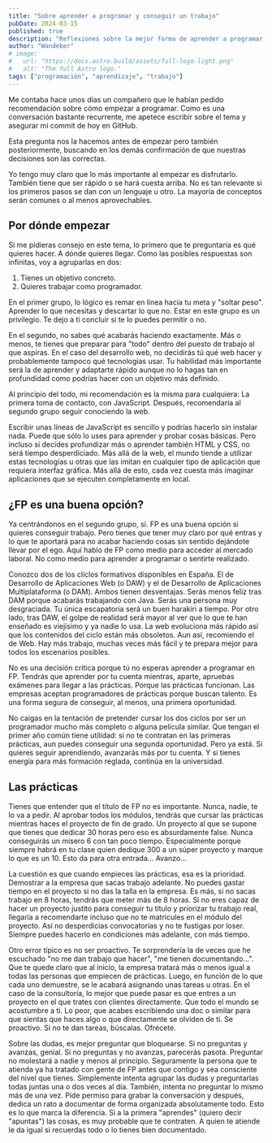 ```yaml
---
title: "Sobre aprender a programar y conseguir un trabajo"
pubDate: 2024-03-15
published: true
description: "Reflexiones sobre la mejor forma de aprender a programar y conseguir un primer trabajo."
author: "Wandeber"
# image:
#   url: "https://docs.astro.build/assets/full-logo-light.png"
#   alt: "The full Astro logo."
tags: ["programación", "aprendizaje", "trabajo"]
---
```


Me contaba hace unos días un compañero que le habían pedido recomendación sobre cómo empezar a programar. Como es una conversación bastante recurrente, me apetece escribir sobre el tema y asegurar mi commit de hoy en GitHub.

Esta pregunta nos la hacemos antes de empezar pero también posteriormente, buscando en los demás confirmación de que nuestras decisiones son las correctas.

Yo tengo muy claro que lo más importante al empezar es disfrutarlo. También tiene que ser rápido o se hará cuesta arriba. No es tan relevante si los primeros pasos se dan con un lenguaje u otro. La mayoría de conceptos serán comunes o al menos aprovechables.

## Por dónde empezar

Si me pidieras consejo en este tema, lo primero que te preguntaría es qué quieres hacer. A dónde quieres llegar. Como las posibles respuestas son infinitas, voy a agruparlas en dos:

1. Tienes un objetivo concreto.
2. Quieres trabajar como programador.

En el primer grupo, lo lógico es remar en línea hacia tu meta y "soltar peso". Aprender lo que necesitas y descartar lo que no. Estar en este grupo es un privilegio. Te dejo a ti concluir si te lo puedes permitir o no.

En el segundo, no sabes qué acabarás haciendo exactamente. Más o menos, te tienes que preparar para "todo" dentro del puesto de trabajo al que aspiras. En el caso del desarrollo web, no decidirás tú qué web hacer y probablemente tampoco qué tecnologías usar. Tu habilidad más importante será la de aprender y adaptarte rápido aunque no lo hagas tan en profundidad como podrías hacer con un objetivo más definido.

Al principio del todo, mi recomendación es la misma para cualquiera: La primera toma de contacto, con JavaScript. Después, recomendaría al segundo grupo seguir conociendo la web.

Escribir unas líneas de JavaScript es sencillo y podrías hacerlo sin instalar nada. Puede que sólo lo uses para aprender y probar cosas básicas. Pero incluso si decides profundizar más o aprender también HTML y CSS, no será tiempo desperdiciado. Más allá de la web, el mundo tiende a utilizar estas tecnologías u otras que las imitan en cualquier tipo de aplicación que requiera interfaz gráfica. Más allá de esto, cada vez cuesta más imaginar aplicaciones que se ejecuten completamente en local.

## ¿FP es una buena opción?

Ya centrándonos en el segundo grupo, sí. FP es una buena opción si quieres conseguir trabajo. Pero tienes que tener muy claro por qué entras y lo que te aportará para no acabar haciendo cosas sin sentido dejándote llevar por el ego. Aquí hablo de FP como medio para acceder al mercado laboral. No como medio para aprender a programar o sentirte realizado.

Conozco dos de los cliclos formativos disponibles en España. El de Desarrollo de Aplicaciones Web (o DAW) y el de Desarrollo de Aplicaciones Multiplataforma (o DAM). Ambos tienen desventajas. Serás menos feliz tras DAM porque acabarás trabajando con Java. Serás una persona muy desgraciada. Tu única escapatoria será un buen harakiri a tiempo. Por otro lado, tras DAW, el golpe de realidad será mayor al ver que lo que te han enseñado es viejísimo y ya nadie lo usa. La web evoluciona más rápido así que los contenidos del ciclo están más obsoletos. Aun así, recomiendo el de Web. Hay más trabajo, muchas veces más fácil y te prepara mejor para todos los escenarios posibles.

No es una decisión crítica porque tú no esperas aprender a programar en FP. Tendrás que aprender por tu cuenta mientras, aparte, apruebas exámenes para llegar a las prácticas. Porque las prácticas funcionan. Las empresas aceptan programadores de prácticas porque buscan talento. Es una forma segura de conseguir, al menos, una primera oportunidad.

No caigas en la tentación de pretender cursar los dos ciclos por ser un programador mucho más completo o alguna película similar. Que tengan el primer año común tiene utilidad: si no te contratan en las primeras prácticas, aun puedes conseguir una segunda oportunidad. Pero ya está. Si quieres seguir aprendiendo, avanzarás más por tu cuenta. Y si tienes energía para más formación reglada, continúa en la universidad.

## Las prácticas

Tienes que entender que el título de FP no es importante. Nunca, nadie, te lo va a pedir. Al aprobar todos los módulos, tendrás que cursar las prácticas mientras haces el proyecto de fin de grado. Un proyecto al que se supone que tienes que dedicar 30 horas pero eso es absurdamente false. Nunca conseguirás un mísero 6 con tan poco tiempo. Especialmente porque siempre habrá en tu clase quien dedique 300 a un súper proyecto y marque lo que es un 10. Esto da para otra entrada... Avanzo...

La cuestión es que cuando empieces las prácticas, esa es la prioridad. Demostrar a la empresa que sacas trabajo adelante. No puedes gastar tiempo en el proyecto si no das la talla en la empresa. Es más, si no sacas trabajo en 8 horas, tendrás que meter más de 8 horas. Si no eres capaz de hacer un proyecto justito para conseguir tu título y priorizar tu trabajo real, llegaría a recomendarte incluso que no te matricules en el módulo del proyecto. Así no desperdicias convocatorias y no te fustigas por loser. Siempre puedes hacerlo en condiciones más adelante, con más tiempo.

Otro error típico es no ser proactivo. Te sorprendería la de veces que he escuchado "no me dan trabajo que hacer", "me tienen documentando...". Que te quede claro que al inicio, la empresa tratará más o menos igual a todas las personas que empiecen de prácticas. Luego, en función de lo que cada uno demuestre, se le acabará asignando unas tareas u otras. En el caso de la consultoría, lo mejor que puede pasar es que entres a un proyecto en el que trates con clientes directamente. Que todo el mundo se acostumbre a ti. Lo peor, que acabes escribiendo una doc o similar para que sientas que haces algo o que directamente se olviden de ti. Se proactivo. Si no te dan tareas, búscalas. Ofrécete.

Sobre las dudas, es mejor preguntar que bloquearse. Si no preguntas y avanzas, genial. Si no preguntas y no avanzas, parecerás pasota. Preguntar no molestará a nadie y menos al principio. Seguramente la persona que te atienda ya ha tratado con gente de FP antes que contigo y sea consciente del nivel que tienes. Simplemente intenta agrupar las dudas y preguntarlas todas juntas una o dos veces al día. También, intenta no preguntar lo mismo más de una vez. Pide permiso para grabar la conversación y después, dedica un rato a documentar de forma organizada absolutamente todo. Esto es lo que marca la diferencia. Si a la primera "aprendes" (quiero decir "apuntas") las cosas, es muy probable que te contraten. A quien te atiende le da igual si recuerdas todo o lo tienes bien documentado.
